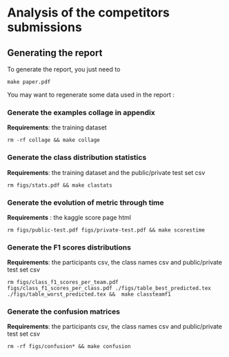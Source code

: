 # Analysis of the competitors submissions 

## Generating the report

To generate the report, you just need to 

```
make paper.pdf
```

You may want to regenerate some data used in the report :

### Generate the examples collage in appendix

**Requirements**: the training dataset

```
rm -rf collage && make collage
```

### Generate the class distribution statistics


**Requirements**: the training dataset and the public/private test set csv

```
rm figs/stats.pdf && make clastats
```

### Generate the evolution of metric through time

**Requirements** : the kaggle score page html

```
rm figs/public-test.pdf figs/private-test.pdf && make scorestime
```

### Generate the F1 scores distributions

**Requirements**: the participants csv, the class names csv and public/private test set csv

```
rm figs/class_f1_scores_per_team.pdf figs/class_f1_scores_per_class.pdf ./figs/table_best_predicted.tex
./figs/table_worst_predicted.tex &&  make classteamf1
```

### Generate the confusion matrices


**Requirements**: the participants csv, the class names csv and public/private test set csv

```
rm -rf figs/confusion* && make confusion
```
